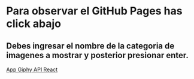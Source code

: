 # Para observar el GitHub Pages has click abajo

## Debes ingresar el nombre de la categoria de imagenes a mostrar y posterior presionar enter.

[App Giphy API React](https://jacua.github.io/React-Prueba/)
